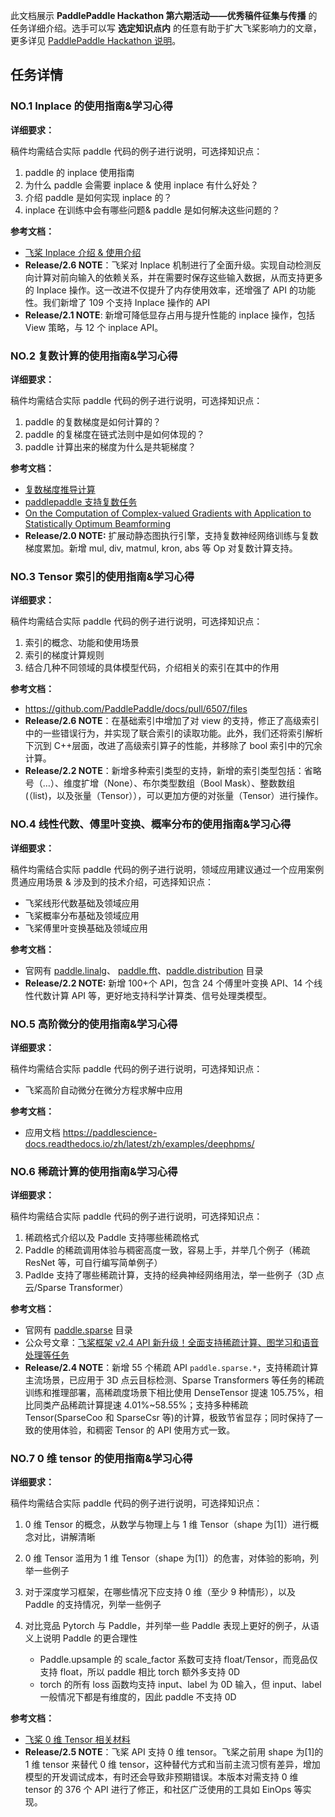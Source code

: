 此文档展示 **PaddlePaddle Hackathon 第六期活动——优秀稿件征集与传播** 的任务详细介绍。选手可以写 **选定知识点内** 的任意有助于扩大飞桨影响力的文章，更多详见 [PaddlePaddle Hackathon 说明]()。

## 任务详情

### NO.1 Inplace 的使用指南&学习心得

**详细要求：**

稿件均需结合实际 paddle 代码的例子进行说明，可选择知识点：

1. paddle 的 inplace 使用指南
2. 为什么 paddle 会需要 inplace & 使用 inplace 有什么好处？
3. 介绍 paddle 是如何实现 inplace 的？
4. inplace 在训练中会有哪些问题& paddle 是如何解决这些问题的？

**参考文档：**

- [飞桨 Inplace 介绍 & 使用介绍](https://github.com/PaddlePaddle/community/blob/master/pfcc/paddle-code-reading/Inplace/inplace_introduction.md)
- **Release/2.6 NOTE**：飞桨对 Inplace 机制进行了全面升级。实现自动检测反向计算对前向输入的依赖关系，并在需要时保存这些输入数据，从而支持更多的 Inplace 操作。这一改进不仅提升了内存使用效率，还增强了 API 的功能性。我们新增了 109 个支持 Inplace 操作的 API
- **Release/2.1 NOTE**: 新增可降低显存占用与提升性能的 inplace 操作，包括 View 策略，与 12 个 inplace API。

### NO.2 复数计算的使用指南&学习心得

**详细要求：**

稿件均需结合实际 paddle 代码的例子进行说明，可选择知识点：

1. paddle 的复数梯度是如何计算的？
2. paddle 的复梯度在链式法则中是如何体现的？
3. paddle 计算出来的梯度为什么是共轭梯度？

**参考文档：**

- [复数梯度推导计算](https://github.com/PaddlePaddle/community/tree/master/pfcc/paddle-code-reading/complex_autograd)
- [paddlepaddle 支持复数任务](https://github.com/PaddlePaddle/Paddle/issues/61975)
- [On the Computation of Complex-valued Gradients with Application to Statistically Optimum Beamforming](https://arxiv.org/abs/1701.00392)
- **Release/2.0 NOTE:** 扩展动静态图执行引擎，支持复数神经网络训练与复数梯度累加。新增 mul, div, matmul, kron, abs 等 Op 对复数计算支持。

### NO.3 Tensor 索引的使用指南&学习心得

**详细要求：**

稿件均需结合实际 paddle 代码的例子进行说明，可选择知识点：

1. 索引的概念、功能和使用场景
2. 索引的梯度计算规则
3. 结合几种不同领域的具体模型代码，介绍相关的索引在其中的作用

**参考文档：**

- https://github.com/PaddlePaddle/docs/pull/6507/files
- **Release/2.6 NOTE**：在基础索引中增加了对 view 的支持，修正了高级索引中的一些错误行为，并实现了联合索引的读取功能。此外，我们还将索引解析下沉到 C++层面，改进了高级索引算子的性能，并移除了 bool 索引中的冗余计算。
- **Release/2.2 NOTE**：新增多种索引类型的支持，新增的索引类型包括：省略号（…）、维度扩增（None）、布尔类型数组（Bool Mask）、整数数组(（list)，以及张量（Tensor）），可以更加方便的对张量（Tensor）进行操作。

### NO.4 线性代数、傅里叶变换、概率分布的使用指南&学习心得

**详细要求：**

稿件均需结合实际 paddle 代码的例子进行说明，领域应用建议通过一个应用案例贯通应用场景 & 涉及到的技术介绍，可选择知识点：

- 飞桨线形代数基础及领域应用
- 飞桨概率分布基础及领域应用
- 飞桨傅里叶变换基础及领域应用

**参考文档：**

- 官网有 [paddle.linalg](https://www.paddlepaddle.org.cn/documentation/docs/zh/develop/api/paddle/linalg/Overview_cn.html)、 [paddle.fft](https://www.paddlepaddle.org.cn/documentation/docs/zh/develop/api/paddle/fft/Overview_cn.html)、[paddle.distribution](https://www.paddlepaddle.org.cn/documentation/docs/zh/develop/api/paddle/distribution/Overview_cn.html) 目录
- **Release/2.2 NOTE:** 新增 100+个 API，包含 24 个傅里叶变换 API、14 个线性代数计算 API 等，更好地支持科学计算类、信号处理类模型。

### NO.5 高阶微分的使用指南&学习心得

**详细要求：**

稿件均需结合实际 paddle 代码的例子进行说明，可选择知识点：

- 飞桨高阶自动微分在微分方程求解中应用

**参考文档：**

- 应用文档 https://paddlescience-docs.readthedocs.io/zh/latest/zh/examples/deephpms/

### NO.6 稀疏计算的使用指南&学习心得

**详细要求：**

稿件均需结合实际 paddle 代码的例子进行说明，可选择知识点：

1. 稀疏格式介绍以及 Paddle 支持哪些稀疏格式
2. Paddle 的稀疏调用体验与稠密高度一致，容易上手，并举几个例子（稀疏 ResNet 等，可自行编写简单例子）
3. Padlde 支持了哪些稀疏计算，支持的经典神经网络用法，举一些例子（3D 点云/Sparse Transformer）

**参考文档：**

- 官网有 [paddle.sparse](https://www.paddlepaddle.org.cn/documentation/docs/zh/develop/api/paddle/sparse/Overview_cn.html) 目录
- 公众号文章：[飞桨框架 v2.4 API 新升级！全面支持稀疏计算、图学习和语音处理等任务](https://ku.baidu-int.com/knowledge/HFVrC7hq1Q/yKeL8Lljko/HUnfvNS358/oTKIWDjqifSCI_)
- **Release/2.4 NOTE**：新增 55 个稀疏 API `paddle.sparse.*`，支持稀疏计算主流场景，已应用于 3D 点云目标检测、Sparse Transformers 等任务的稀疏训练和推理部署，高稀疏度场景下相比使用 DenseTensor 提速 105.75%，相比同类产品稀疏计算提速 4.01%~58.55%；支持多种稀疏 Tensor(SparseCoo 和 SparseCsr 等)的计算，极致节省显存；同时保持了一致的使用体验，和稠密 Tensor 的 API 使用方式一致。

### NO.7 0 维 tensor 的使用指南&学习心得

**详细要求：**

稿件均需结合实际 paddle 代码的例子进行说明，可选择知识点：

1. 0 维 Tensor 的概念，从数学与物理上与 1 维 Tensor（shape 为[1]）进行概念对比，讲解清晰
2. 0 维 Tensor 滥用为 1 维 Tensor（shape 为[1]）的危害，对体验的影响，列举一些例子
3. 对于深度学习框架，在哪些情况下应支持 0 维（至少 9 种情形），以及 Paddle 的支持情况，列举一些例子
4. 对比竞品 Pytorch 与 Paddle，并列举一些 Paddle 表现上更好的例子，从语义上说明 Paddle 的更合理性

   - Paddle.upsample 的 scale_factor 系数可支持 float/Tensor，而竞品仅支持 float，所以 paddle 相比 torch 额外多支持 0D
   - torch 的所有 loss 函数均支持 input、label 为 0D 输入，但 input、label 一般情况下都是有维度的，因此 paddle 不支持 0D

**参考文档：**

- [飞桨 0 维 Tensor 相关材料](https://github.com/PaddlePaddle/community/tree/master/pfcc/paddle-code-reading/ZeroDim)
- **Release/2.5 NOTE**：飞桨 API 支持 0 维 tensor。飞桨之前用 shape 为[1]的 1 维 tensor 来替代 0 维 tensor，这种替代方式和当前主流习惯有差异，增加模型的开发调试成本，有时还会导致非预期错误。本版本对需支持 0 维 tensor 的 376 个 API 进行了修正，和社区广泛使用的工具如 EinOps 等实现。
